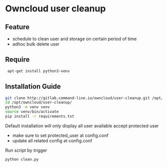 # Owncloud user cleanup

## Feature
* schedule to clean user and storage on certain period of time
* adhoc bulk delete user
 
## Require
```bash
 apt-get install python3-venv

```

## Installation Guide
 ```bash
 git clone http://gitlab.command-line.io/owncloud/user-cleanup.git /opt/owncloud/user-cleanup
 cd /opt/owncloud/user-cleanup/
 python3 -m venv venv
 source venv/bin/activate
 pip install -r requirements.txt

 ```

Default installation will only display all user available accept protected user
 + make sure to set protected_user at config.conf
 + update all related config at config.conf

 Run script by trigger
 ```bash
 python clean.py
 ```


